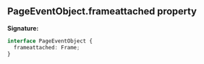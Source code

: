 ## PageEventObject.frameattached property

**Signature:**

```typescript
interface PageEventObject {
  frameattached: Frame;
}
```
